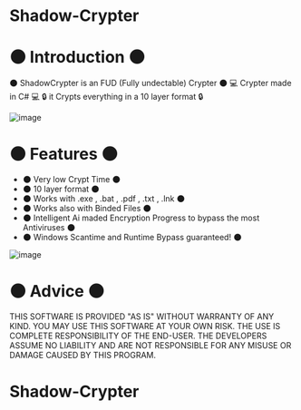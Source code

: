 # Shadow-Crypter

# 🌑 Introduction 🌑

🌑 ShadowCrypter is an FUD (Fully undectable) Crypter 🌑 💻 Crypter made in C# 💻 🔒 it Crypts everything in a 10 layer format 🔒

![image](https://github.com/JavaScripterv4/Shadow-Crypter/assets/146641581/67b8aebe-a0cd-46e4-8d2d-0f866c8f8a38)

# 🌑 Features 🌑

- 🌑 Very low Crypt Time 🌑
- 🌑 10 layer format 🌑
- 🌑 Works with .exe , .bat , .pdf , .txt , .lnk 🌑
- 🌑 Works also with Binded Files 🌑
- 🌑 Intelligent Ai maded Encryption Progress to bypass the most Antiviruses 🌑
- 🌑 Windows Scantime and Runtime Bypass guaranteed! 🌑

![image](https://github.com/JavaScripterv4/Shadow-Crypter/assets/146641581/35522198-21b8-4cb5-9350-ce99a3e1e6cb)

# 🌑 Advice 🌑

THIS SOFTWARE IS PROVIDED "AS IS" WITHOUT WARRANTY OF ANY KIND. YOU MAY USE THIS SOFTWARE AT YOUR OWN RISK. THE USE IS COMPLETE RESPONSIBILITY OF THE END-USER. THE DEVELOPERS ASSUME NO LIABILITY AND ARE NOT RESPONSIBLE FOR ANY MISUSE OR DAMAGE CAUSED BY THIS PROGRAM.

# Shadow-Crypter
